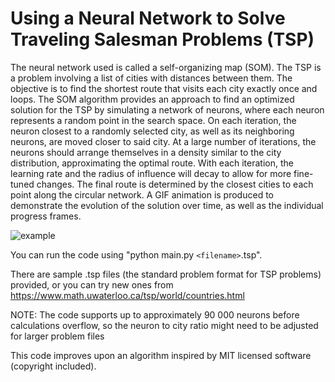 # Using a Neural Network to Solve Traveling Salesman Problems (TSP)

The neural network used is called a self-organizing map (SOM). The TSP is a problem involving a list of cities with distances between them. The objective is to find the shortest route that visits each city exactly once and loops. The SOM algorithm provides an approach to find an optimized solution for the TSP by simulating a network of neurons, where each neuron represents a random point in the search space. On each iteration, the neuron closest to a randomly selected city, as well as its neighboring neurons, are moved closer to said city. At a large number of iterations, the neurons should arrange themselves in a density similar to the city distribution, approximating the optimal route. With each iteration, the learning rate and the radius of influence will decay to allow for more fine-tuned changes. The final route is determined by the closest cities to each point along the circular network. A GIF animation is produced to demonstrate the evolution of the solution over time, as well as the individual progress frames.

![example](https://github.com/DanielT504/Neural-Network-TSP-SOM/assets/62156098/3dc4c238-c93e-4e4b-aad6-2f1de2908dd3)

You can run the code using "python main.py `<filename>`.tsp".

There are sample .tsp files (the standard problem format for TSP problems) provided,
or you can try new ones from https://www.math.uwaterloo.ca/tsp/world/countries.html

NOTE: The code supports up to approximately 90 000 neurons before calculations overflow,
so the neuron to city ratio might need to be adjusted for larger problem files

This code improves upon an algorithm inspired by MIT licensed software (copyright included).
